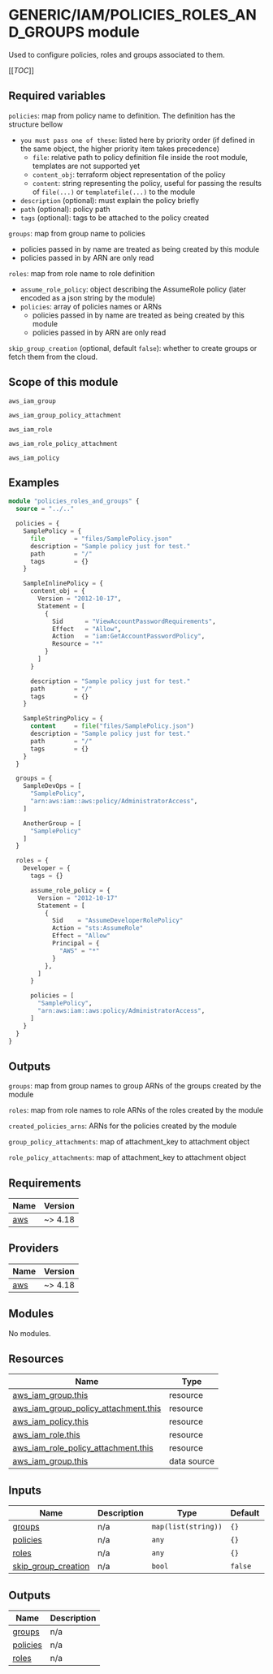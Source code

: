 # GENERIC/IAM/POLICIES_ROLES_AND_GROUPS module

Used to configure policies, roles and groups associated to them.

[[_TOC_]]

## Required variables

`policies`: map from policy name to definition. The definition has the structure bellow
  - `you must pass one of these`: listed here by priority order (if defined in the same object, the higher priority item takes precedence)
    - `file`: relative path to policy definition file inside the root module, templates are not supported yet
    - `content_obj`: terraform object representation of the policy
    - `content`: string representing the policy, useful for passing the results of `file(...)` or `templatefile(...)` to the module
  - `description` (optional): must explain the policy briefly
  - `path` (optional): policy path
  - `tags` (optional): tags to be attached to the policy created

`groups`: map from group name to policies
  - policies passed in by name are treated as being created by this module
  - policies passed in by ARN are only read

`roles`: map from role name to role definition
  - `assume_role_policy`: object describing the AssumeRole policy (later encoded as a json string by the module)
  - `policies`: array of policies names or ARNs
    - policies passed in by name are treated as being created by this module
    - policies passed in by ARN are only read

`skip_group_creation` (optional, default `false`): whether to create groups or fetch them from the cloud.

## Scope of this module

`aws_iam_group`

`aws_iam_group_policy_attachment`

`aws_iam_role`

`aws_iam_role_policy_attachment`

`aws_iam_policy`

## Examples

```terraform
module "policies_roles_and_groups" {
  source = "../.."

  policies = {
    SamplePolicy = {
      file        = "files/SamplePolicy.json"
      description = "Sample policy just for test."
      path        = "/"
      tags        = {}
    }

    SampleInlinePolicy = {
      content_obj = {
        Version = "2012-10-17",
        Statement = [
          {
            Sid      = "ViewAccountPasswordRequirements",
            Effect   = "Allow",
            Action   = "iam:GetAccountPasswordPolicy",
            Resource = "*"
          }
        ]
      }

      description = "Sample policy just for test."
      path        = "/"
      tags        = {}
    }

    SampleStringPolicy = {
      content     = file("files/SamplePolicy.json")
      description = "Sample policy just for test."
      path        = "/"
      tags        = {}
    }
  }

  groups = {
    SampleDevOps = [
      "SamplePolicy",
      "arn:aws:iam::aws:policy/AdministratorAccess",
    ]

    AnotherGroup = [
      "SamplePolicy"
    ]
  }

  roles = {
    Developer = {
      tags = {}

      assume_role_policy = {
        Version = "2012-10-17"
        Statement = [
          {
            Sid    = "AssumeDeveloperRolePolicy"
            Action = "sts:AssumeRole"
            Effect = "Allow"
            Principal = {
              "AWS" = "*"
            }
          },
        ]
      }

      policies = [
        "SamplePolicy",
        "arn:aws:iam::aws:policy/AdministratorAccess",
      ]
    }
  }
}
```

## Outputs

`groups`: map from group names to group ARNs of the groups created by the module

`roles`: map from role names to role ARNs of the roles created by the module

`created_policies_arns`: ARNs for the policies created by the module

`group_policy_attachments`: map of attachment_key to attachment object

`role_policy_attachments`: map of attachment_key to attachment object

<!-- BEGIN_TF_DOCS -->
## Requirements

| Name | Version |
|------|---------|
| <a name="requirement_aws"></a> [aws](#requirement\_aws) | ~> 4.18 |

## Providers

| Name | Version |
|------|---------|
| <a name="provider_aws"></a> [aws](#provider\_aws) | ~> 4.18 |

## Modules

No modules.

## Resources

| Name | Type |
|------|------|
| [aws_iam_group.this](https://registry.terraform.io/providers/hashicorp/aws/latest/docs/resources/iam_group) | resource |
| [aws_iam_group_policy_attachment.this](https://registry.terraform.io/providers/hashicorp/aws/latest/docs/resources/iam_group_policy_attachment) | resource |
| [aws_iam_policy.this](https://registry.terraform.io/providers/hashicorp/aws/latest/docs/resources/iam_policy) | resource |
| [aws_iam_role.this](https://registry.terraform.io/providers/hashicorp/aws/latest/docs/resources/iam_role) | resource |
| [aws_iam_role_policy_attachment.this](https://registry.terraform.io/providers/hashicorp/aws/latest/docs/resources/iam_role_policy_attachment) | resource |
| [aws_iam_group.this](https://registry.terraform.io/providers/hashicorp/aws/latest/docs/data-sources/iam_group) | data source |

## Inputs

| Name | Description | Type | Default | Required |
|------|-------------|------|---------|:--------:|
| <a name="input_groups"></a> [groups](#input\_groups) | n/a | `map(list(string))` | `{}` | no |
| <a name="input_policies"></a> [policies](#input\_policies) | n/a | `any` | `{}` | no |
| <a name="input_roles"></a> [roles](#input\_roles) | n/a | `any` | `{}` | no |
| <a name="input_skip_group_creation"></a> [skip\_group\_creation](#input\_skip\_group\_creation) | n/a | `bool` | `false` | no |

## Outputs

| Name | Description |
|------|-------------|
| <a name="output_groups"></a> [groups](#output\_groups) | n/a |
| <a name="output_policies"></a> [policies](#output\_policies) | n/a |
| <a name="output_roles"></a> [roles](#output\_roles) | n/a |
<!-- END_TF_DOCS -->
